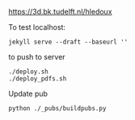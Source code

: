 https://3d.bk.tudelft.nl/hledoux

To test localhost:
```
jekyll serve --draft --baseurl ''
```

to push to server
```
./deploy.sh
./deploy_pdfs.sh
```

Update pub
```
python ./_pubs/buildpubs.py
```




